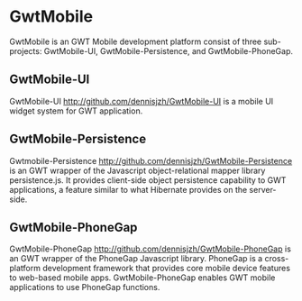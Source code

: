 GwtMobile
============

GwtMobile is an GWT Mobile development platform consist of three sub-projects: GwtMobile-UI, GwtMobile-Persistence, and GwtMobile-PhoneGap.


GwtMobile-UI
------------

GwtMobile-UI <http://github.com/dennisjzh/GwtMobile-UI> is a mobile UI widget system for GWT application.

GwtMobile-Persistence
---------------------

Gwtmobile-Persistence <http://github.com/dennisjzh/GwtMobile-Persistence> is an GWT wrapper of the Javascript object-relational mapper library persistence.js. It provides client-side object  persistence capability to GWT applications, a feature similar to what Hibernate provides on the server-side.

GwtMobile-PhoneGap
------------------

GwtMobile-PhoneGap <http://github.com/dennisjzh/GwtMobile-PhoneGap> is an GWT wrapper of the PhoneGap Javascript library. PhoneGap is a cross-platform development framework that provides core mobile device features to web-based mobile apps. GwtMobile-PhoneGap enables GWT mobile applications to use PhoneGap functions.
